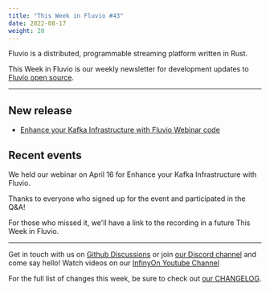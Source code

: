 ```yaml
---
title: "This Week in Fluvio #43"
date: 2022-08-17
weight: 20
---
```

Fluvio is a distributed, programmable streaming platform written in Rust.

This Week in Fluvio is our weekly newsletter for development updates to [Fluvio open source].

---

## New release
- [Enhance your Kafka Infrastructure with Fluvio Webinar code](https://github.com/infinyon/kafka_webinar_16_August_2022)

## Recent events
We held our webinar on April 16 for Enhance your Kafka Infrastructure with Fluvio.

Thanks to everyone who signed up for the event and participated in the Q&A!

For those who missed it, we'll have a link to the recording in a future This Week in Fluvio.

---

Get in touch with us on [Github Discussions] or join [our Discord channel] and come say hello! Watch videos on our [InfinyOn Youtube Channel]

For the full list of changes this week, be sure to check out [our CHANGELOG].

[Fluvio open source]: https://github.com/infinyon/fluvio
[our CHANGELOG]: https://github.com/infinyon/fluvio/blob/master/CHANGELOG.md
[our Discord channel]: https://discordapp.com/invite/bBG2dTz
[Github Discussions]: https://github.com/infinyon/fluvio/discussions
[InfinyOn Youtube Channel]: https://www.youtube.com/@InfinyOn
